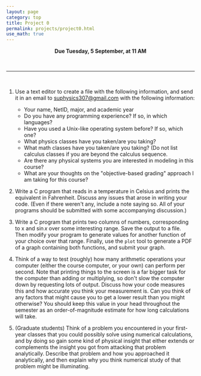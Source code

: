 ```yaml
---
layout: page
category: top
title: Project 0
permalink: projects/project0.html
use_math: true
---
```

<center>

<b>Due Tuesday, 5 September, at 11 AM</b><br>

</center>

<br>

---

<br>

1. Use a text editor to create a file with the following information, and send it in an email to suphysics307@gmail.com
with the following information:

    - Your name, NetID, major, and academic year
    - Do you have any programming experience? If so, in which languages?
    - Have you used a Unix-like operating system before? If so, which one?
    - What physics classes have you taken/are you taking?
    - What math classes have you taken/are you taking? (Do not list calculus classes if you are beyond the calculus sequence.
    - Are there any physical systems you are interested in modeling in this course?
    - What are your thoughts on the "objective-based grading" approach I am taking for this course?

2. Write a C program that reads in a temperature in Celsius and prints the equivalent in Fahrenheit.
Discuss any issues that arose in writing your code. (Even if there weren't any, include a note saying so.
All of your programs should be submitted with some accompanying discussion.)

3. Write a C program that prints two columns of numbers, corresponding to x and $\sin x$ over some
interesting range. Save the output to a file. Then modify your program to generate values for another
function of your choice over that range. Finally, use the `plot` tool to generate a PDF of a graph 
containing both functions, and submit your graph.

4. Think of a way to test (roughly) how many arithmetic operations your computer (either the course
computer, or your own) can perform per second. Note that printing things to the screen is a far bigger
task for the computer than adding or multiplying, so don't slow the computer down by requesting lots
of output. Discuss how your code measures this and how accurate you think your measurement is.
Can you think of any factors that might cause you to get a lower result than you might otherwise?
You should keep this value in your head throughout the semester as an order-of-magnitude estimate
for how long calculations will take.

5. (Graduate students) Think of a problem you encountered in your first-year classes that you could possibly solve using numerical
calculations, and by doing so gain some kind of physical insight that either extends or complements the insight you got from
attacking that problem analytically. Describe that problem and how you approached it analytically, and then explain why you think
numerical study of that problem might be illuminating.
